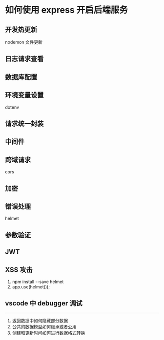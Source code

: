 # 如何使用 express 开启后端服务

## 开发热更新
nodemon 文件更新

## 日志请求查看

## 数据库配置

## 环境变量设置

dotenv

## 请求统一封装

## 中间件

## 跨域请求
cors
## 加密
## 错误处理
helmet
## 参数验证

## JWT

## XSS 攻击

1. npm install --save helmet
2. app.use(helmet());

## vscode 中 debugger 调试

---------------------
1. 返回数据中如何隐藏部分数据
2. 公共的数据模型如何继承或者公用
3. 创建和更新时间如何进行数据格式转换

